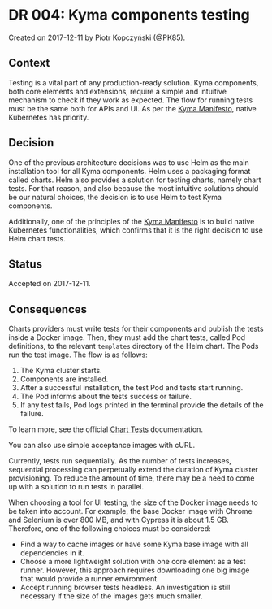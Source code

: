 # DR 004: Kyma components testing

Created on 2017-12-11 by Piotr Kopczyński (@PK85).

## Context

Testing is a vital part of any production-ready solution. Kyma components, both core elements and extensions, require a simple and intuitive mechanism to check if they work as expected. The flow for running tests must be the same both for APIs and UI. As per the [Kyma Manifesto](https://kyma-project.github.io/community/), native Kubernetes has priority.

## Decision

One of the previous architecture decisions was to use Helm as the main installation tool for all Kyma components. Helm uses a packaging format called charts. Helm also provides a solution for testing charts, namely chart tests. For that reason, and also because the most intuitive solutions should be our natural choices, the decision is to use Helm to test Kyma components.

Additionally, one of the principles of the [Kyma Manifesto](https://kyma-project.github.io/community/) is to build native Kubernetes functionalities, which confirms that it is the right decision to use Helm chart tests.

## Status

Accepted on 2017-12-11.

## Consequences

Charts providers must write tests for their components and publish the tests inside a Docker image. Then, they must add the chart tests, called Pod definitions, to the relevant `templates` directory of the Helm chart. The Pods run the test image. The flow is as follows:
1. The Kyma cluster starts.
2. Components are installed.
3. After a successful installation, the test Pod and tests start running.
4. The Pod informs about the tests success or failure.
5. If any test fails, Pod logs printed in the terminal provide the details of the failure.

To learn more, see the official [Chart Tests](https://docs.helm.sh/developing_charts/#chart-tests) documentation.  

You can also use simple acceptance images with cURL.

Currently, tests run sequentially. As the number of tests increases, sequential processing can perpetually extend the duration of Kyma cluster provisioning. To reduce the amount of time, there may be a need to come up with a solution to run tests in parallel.

When choosing a tool for UI testing, the size of the Docker image needs to be taken into account. For example, the base Docker image with Chrome and Selenium is over 800 MB, and with Cypress it is about 1.5 GB. Therefore, one of the following choices must be considered:
- Find a way to cache images or have some Kyma base image with all dependencies in it.
- Choose a more lightweight solution with one core element as a test runner. However, this approach requires downloading one big image that would provide a runner environment.
- Accept running browser tests headless. An investigation is still necessary if the size of the images gets much smaller.
